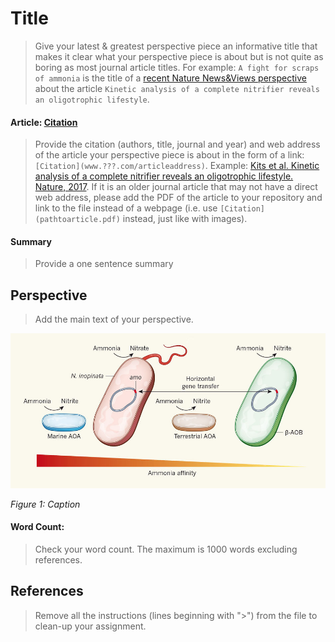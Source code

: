 # Title

> Give your latest & greatest perspective piece an informative title that makes it clear what your perspective piece is about but is not quite as boring as most journal article titles. For example: `A fight for scraps of ammonia` is the title of a [recent Nature News&Views perspective](http://www.nature.com/nature/journal/v549/n7671/full/549162a.html) about the article `Kinetic analysis of a complete nitrifier reveals an oligotrophic lifestyle`.

#### Article: [Citation](www.???.com/pathtoarticle)

> Provide the citation (authors, title, journal and year) and web address of the article your perspective piece is about in the form of a link: `[Citation](www.???.com/articleaddress)`. Example: [Kits et al. Kinetic analysis of a complete nitrifier reveals an oligotrophic lifestyle. Nature, 2017](http://www.nature.com/nature/journal/v549/n7671/full/nature23679.html). If it is an older journal article that may not have a direct web address, please add the PDF of the article to your repository and link to the file instead of a webpage (i.e. use `[Citation](pathtoarticle.pdf)` instead, just like with images).

#### Summary

> Provide a one sentence summary

## Perspective

> Add the main text of your perspective.

![Figure 1](figure/example_figure.jpg)

*Figure 1: Caption*

#### Word Count:

> Check your word count. The maximum is 1000 words excluding references.

## References

> Remove all the instructions (lines beginning with ">") from the file to clean-up your assignment.
